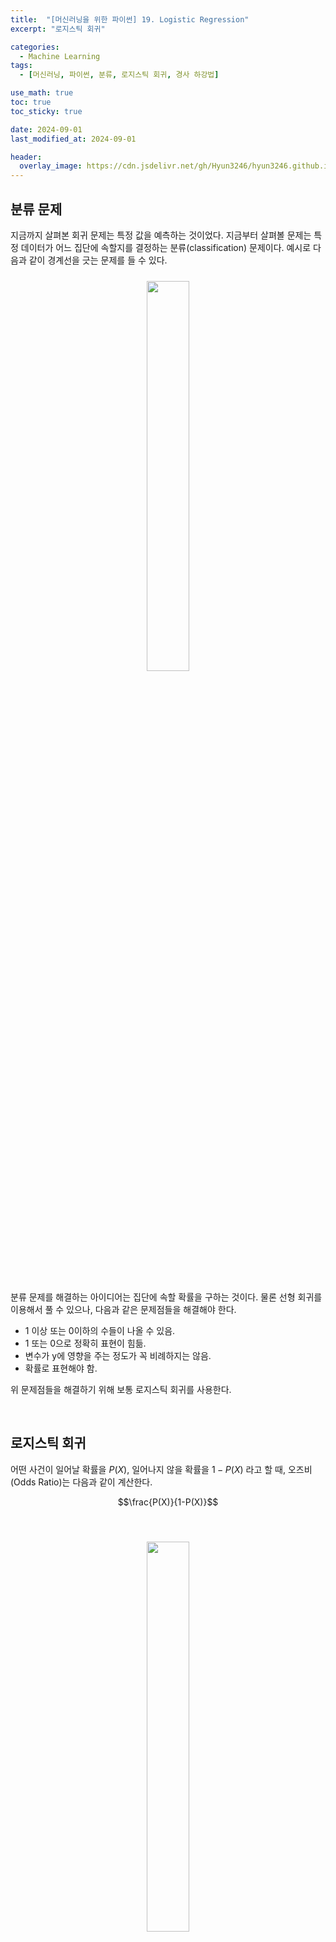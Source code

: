 ```yaml
---
title:  "[머신러닝을 위한 파이썬] 19. Logistic Regression"
excerpt: "로지스틱 회귀"

categories:
  - Machine Learning
tags:
  - [머신러닝, 파이썬, 분류, 로지스틱 회귀, 경사 하강법]

use_math: true
toc: true
toc_sticky: true

date: 2024-09-01
last_modified_at: 2024-09-01

header:
  overlay_image: https://cdn.jsdelivr.net/gh/Hyun3246/hyun3246.github.io@master/image/overlay image/Python for machine learning.png
---
```

## 분류 문제
지금까지 살펴본 회귀 문제는 특정 값을 예측하는 것이었다. 지금부터 살펴볼 문제는 특정 데이터가 어느 집단에 속할지를 결정하는 분류(classification) 문제이다. 예시로 다음과 같이 경계선을 긋는 문제를 들 수 있다.
<br/>
<figure style="display:block; text-align:center;">
  <img src="https://cdn.jsdelivr.net/gh/Hyun3246/hyun3246.github.io@master/image/머신러닝을 위한 파이썬/분류 문제 경계선 예시.png"
       style="width: 40%; height: auto; margin:10px">
</figure>
<br/>

분류 문제를 해결하는 아이디어는 집단에 속할 확률을 구하는 것이다. 물론 선형 회귀를 이용해서 풀 수 있으나, 다음과 같은 문제점들을 해결해야 한다.

- 1 이상 또는 0이하의 수들이 나올 수 있음.
- 1 또는 0으로 정확히 표현이 힘듦.
- 변수가 y에 영향을 주는 정도가 꼭 비례하지는 않음.
- 확률로 표현해야 함.

위 문제점들을 해결하기 위해 보통 로지스틱 회귀를 사용한다.

<br/>

## 로지스틱 회귀
어떤 사건이 일어날 확률을 $P(X)$, 일어나지 않을 확률을 $1 - P(X)$ 라고 할 때, 오즈비(Odds Ratio)는 다음과 같이 계산한다.

$$\frac{P(X)}{1-P(X)}$$

<br/>
<figure style="display:block; text-align:center;">
  <img src="https://cdn.jsdelivr.net/gh/Hyun3246/hyun3246.github.io@master/image/머신러닝을 위한 파이썬/로그비 그래프.png"
       style="width: 40%; height: auto; margin:10px">
</figure>
<br/>

위 같은 오즈비는 범위가 0과 무한대($\infty$) 사이에 한정되고, 대칭성이 없다는 단점이 있다. 이는 <span style="color:#F5F5F7">오즈비에 로그를 붙여 해결(로짓함수, Logit Function)</span>할 수 있다.
<br/>
<figure style="display:block; text-align:center;">
  <img src="https://cdn.jsdelivr.net/gh/Hyun3246/hyun3246.github.io@master/image/머신러닝을 위한 파이썬/오즈비에 로그 취한 계산 과정.png"
       style="width: 40%; height: auto; margin:10px">
</figure>
<br/>
<br/>
<figure style="display:block; text-align:center;">
  <img src="https://cdn.jsdelivr.net/gh/Hyun3246/hyun3246.github.io@master/image/머신러닝을 위한 파이썬/오즈비에 로그 취한 그래프.png"
       style="width: 30%; height: auto; margin:10px">
</figure>
<br/>

우리가 원하는 것은 확률을 구하는 것이기 때문에 역함수를 취해준다.
<br/>
<figure style="display:block; text-align:center;">
  <img src="https://cdn.jsdelivr.net/gh/Hyun3246/hyun3246.github.io@master/image/머신러닝을 위한 파이썬/로짓함수 역함수 계산 1.png"
       style="width: 30%; height: auto; margin:10px">
</figure>
<br/>

이제 y에 관해 정리한다.
<br/>
<figure style="display:block; text-align:center;">
  <img src="https://cdn.jsdelivr.net/gh/Hyun3246/hyun3246.github.io@master/image/머신러닝을 위한 파이썬/로짓함수 역함수 계산 2.png"
       style="width: 30%; height: auto; margin:10px">
</figure>
<br/>

이렇게 구해진 함수가 <span style="color:#F5F5F7">시그모이드 함수(Sigmoid Function)</span>이다.
<br/>
<figure style="display:block; text-align:center;">
  <img src="https://cdn.jsdelivr.net/gh/Hyun3246/hyun3246.github.io@master/image/머신러닝을 위한 파이썬/시그모이드 함수 그래프.png"
       style="width: 30%; height: auto; margin:10px">
</figure>
<br/>

보통 시그모이드 함수의 값이 0.5보다 크면 집단에 속하는 것으로(1), 그렇지 않으면 속하지 않는 것(0)으로 분류한다.

<br/>

## 로지스틱 회귀 학습
로지스틱 회귀에서는 비용은 다음과 같이 정의된다($h_{\theta}(x)$ 는 시그모이드 함수).
<br/>
<figure style="display:block; text-align:center;">
  <img src="https://cdn.jsdelivr.net/gh/Hyun3246/hyun3246.github.io@master/image/머신러닝을 위한 파이썬/로지스틱 회귀 비용 정의.png"
       style="width: 40%; height: auto; margin:10px">
</figure>
<br/>

이렇게 정한 것에는 나름의 이유가 있다. 비용은 당연히 작을수록 좋은 것이기 때문에, 위 그림에 있는 그래프의 모양을 고려한다면 그 이유를 납득할 수 있다.

경사하강법을 적용하기 위해서는 미분을 해야 한다. 일단 비용 함수는 다음과 같다.
<br/>
<figure style="display:block; text-align:center;">
  <img src="https://cdn.jsdelivr.net/gh/Hyun3246/hyun3246.github.io@master/image/머신러닝을 위한 파이썬/로지스틱 회귀 비용 함수 정의.png"
       style="width: 40%; height: auto; margin:10px">
</figure>
<br/>

이제 식을 조금 정리해보자.
<br/>
<figure style="display:block; text-align:center;">
  <img src="https://cdn.jsdelivr.net/gh/Hyun3246/hyun3246.github.io@master/image/머신러닝을 위한 파이썬/로지스틱 회귀 비용 함수 정의 정리.png"
       style="width: 40%; height: auto; margin:10px">
</figure>
<br/>

이를 $\theta$ 에 대해 미분한다. 먼저 첫째 항부터 미분한다.
<br/>
<figure style="display:block; text-align:center;">
  <img src="https://cdn.jsdelivr.net/gh/Hyun3246/hyun3246.github.io@master/image/머신러닝을 위한 파이썬/로지스틱 회귀 비용 함수 미분 1.png"
       style="width: 25%; height: auto; margin:10px">
</figure>
<br/>

다음은 둘째 항의 미분 과정이다.

<br/>
<figure style="display:block; text-align:center;">
  <img src="https://cdn.jsdelivr.net/gh/Hyun3246/hyun3246.github.io@master/image/머신러닝을 위한 파이썬/로지스틱 회귀 비용 함수 미분 2.png"
       style="width: 40%; height: auto; margin:10px">
</figure>
<br/>

이제 위 두 개를 합해서 최종 미분 식을 구한다.

<br/>
<figure style="display:block; text-align:center;">
  <img src="https://cdn.jsdelivr.net/gh/Hyun3246/hyun3246.github.io@master/image/머신러닝을 위한 파이썬/로지스틱 회귀 비용 함수 미분 3.png"
       style="width: 40%; height: auto; margin:10px">
</figure>
<br/>

미분이 끝났으면 가중치 업데이트를 해야 한다.
<br/>
<figure style="display:block; text-align:center;">
  <img src="https://cdn.jsdelivr.net/gh/Hyun3246/hyun3246.github.io@master/image/머신러닝을 위한 파이썬/로지스틱 회귀 가중치 업데이트.png"
       style="width: 40%; height: auto; margin:10px">
</figure>


<br/>
<br/>

*별도의 출처 표시가 있는 이미지를 제외한 모든 이미지는 강의자료에서 발췌하였음을 밝힙니다.*